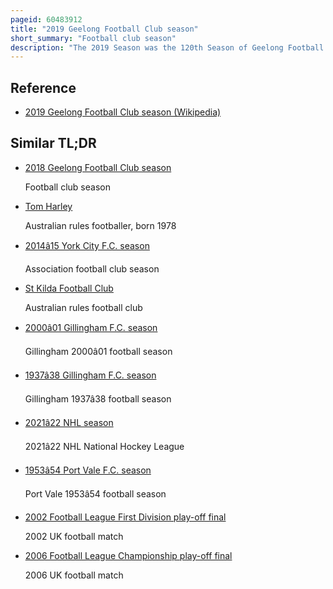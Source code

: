 ```yaml
---
pageid: 60483912
title: "2019 Geelong Football Club season"
short_summary: "Football club season"
description: "The 2019 Season was the 120th Season of Geelong Football Club in the australian Football League. It was the ninth Season under senior Coach Chris Scott with Joel Selwood appointed for an eighth successive Year as Club Captain. Geelong participated in the 2019 Jlt Community Series as Part of their pre-season Schedule, and the Club's regular Season began on 22 March against Collingwood at the Melbourne Cricket Ground. The Cats finished the home-and-away Season with a 16–6 Win–Loss Record and placed first on the League's Ladder, earning Geelong their first minor Premiership since the 2008 Season. Progressing to the third Week of the 2019 Finals Series, Geelong was subsequently defeated in a preliminary final against Richmond by 19 Points, eliminating them before the 2019 Afl Grand Final."
---
```


## Reference

- [2019 Geelong Football Club season (Wikipedia)](https://en.wikipedia.org/?curid=60483912)

## Similar TL;DR

- [2018 Geelong Football Club season](/tldr/en/2018-geelong-football-club-season)

  Football club season

- [Tom Harley](/tldr/en/tom-harley)

  Australian rules footballer, born 1978

- [2014â15 York City F.C. season](/tldr/en/201415-york-city-fc-season)

  Association football club season

- [St Kilda Football Club](/tldr/en/st-kilda-football-club)

  Australian rules football club

- [2000â01 Gillingham F.C. season](/tldr/en/200001-gillingham-fc-season)

  Gillingham 2000â01 football season

- [1937â38 Gillingham F.C. season](/tldr/en/193738-gillingham-fc-season)

  Gillingham 1937â38 football season

- [2021â22 NHL season](/tldr/en/202122-nhl-season)

  2021â22 NHL National Hockey League

- [1953â54 Port Vale F.C. season](/tldr/en/195354-port-vale-fc-season)

  Port Vale 1953â54 football season

- [2002 Football League First Division play-off final](/tldr/en/2002-football-league-first-division-play-off-final)

  2002 UK football match

- [2006 Football League Championship play-off final](/tldr/en/2006-football-league-championship-play-off-final)

  2006 UK football match

